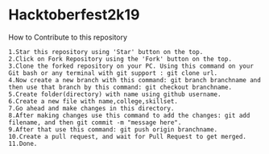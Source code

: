 # Hacktoberfest2k19

How to Contribute to this repository

    1.Star this repository using 'Star' button on the top.
    2.Click on Fork Repository using the 'Fork' button on the top.
    3.Clone the forked repository on your PC. Using this command on your Git bash or any terminal with git support : git clone url.
    4.Now create a new branch with this command: git branch branchname and then use that branch by this command: git checkout branchname.
    5.Create folder(directory) with name using github username.
    6.Create a new file with name,college,skillset.
    7.Go ahead and make changes in this directory.
    8.After making changes use this command to add the changes: git add filename, and then git commit -m "message here".
    9.After that use this command: git push origin branchname.
    10.Create a pull request, and wait for Pull Request to get merged.
    11.Done.

